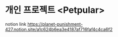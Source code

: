 # 개인 프로젝트 \<Petpular\>

notion link
https://planet-punishment-427.notion.site/a1c624b6ea3e4187af716faf4c4ca6f2
